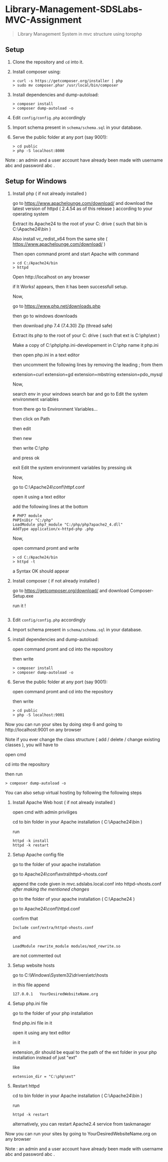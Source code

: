 # Library-Management-SDSLabs-MVC-Assignment

> Library Management System in mvc structure using torophp

## Setup

1. Clone the repository and `cd` into it.

2. Install composer using:
    ```console
    > curl -s https://getcomposer.org/installer | php
    > sudo mv composer.phar /usr/local/bin/composer
    ```

3. Install dependencies and dump-autoload:
    ```console
    > composer install
    > composer dump-autoload -o
    ```

4. Edit `config/config.php` accordingly

5. Import schema present in `schema/schema.sql` in your database.

6. Serve the public folder at any port (say 9001):
    ```console
	> cd public
    > php -S localhost:8000
    ```
    
Note : an admin and a user account have already been made with username abc and password abc .


## Setup for Windows

1. Install php ( if not already installed )

    
    go to https://www.apachelounge.com/download/ and download the latest version of httpd ( 2.4.54 as of this release ) according to your operating system
    
    Extract its Apache24 to the root of your C: drive ( such that bin is C:\Apache24\bin )
    
    Also install vc_redist_x64 from the same site ( https://www.apachelounge.com/download/ )
    
    Then open command promt and start Apache with command
    
    ```console
	> cd C:/Apache24/bin
    > httpd
    ```
    
    Open http://localhost on any browser
    
    if It Works! appears, then it has been successfull setup.
    
    
    Now,
    
    go to https://www.php.net/downloads.php 
    
    then go to windows downloads
    
    then download php 7.4 (7.4.30) Zip (thread safe)
    
    Extract its php to the root of your C: drive ( such that ext is C:\php\ext )
    
    Make a copy of C:\php\php.ini-developement in C:\php name it php.ini
    
    then open php.ini in a text editor
    
    then uncomment the following lines by removing the leading ; from them
    
    extension=curl
    extension=gd
    extension=mbstring
    extension=pdo_mysql
    
    
    Now,
    
    search env in your windows search bar and go to Edit the system environment variables
    
    from there go to Environment Variables...
    
    then click on Path
    
    then edit
    
    then new
    
    then write C:\php
    
    and press ok
    
    exit Edit the system environment variables by pressing ok
    
    
    Now,
    
    go to C:\Apache24\conf\httpf.conf
    
    open it using a text editor
    
    add the following lines at the bottom 
    
    ```console
    # PHP7 module
    PHPIniDir "C:/php"
    LoadModule php7_module "C:/php/php7apache2_4.dll"
    AddType application/x-httpd-php .php
    ```
    
    Now, 
    
    open command promt and write
    
    ```console
	> cd C:/Apache24/bin
    > httpd -t
    ```

    a Syntax OK should appear
    
2. Install composer ( if not already installed )


    go to https://getcomposer.org/download/ and download Composer-Setup.exe
    
    run it !
    

    ```
    
3. Edit `config/config.php` accordingly

4. Import schema present in `schema/schema.sql` in your database.

5. install dependencies and dump-autoload:

    open command promt and cd into the repository
    
    then write 
    
    ```console
    > composer install
    > composer dump-autoload -o
    ```
    
6. Serve the public folder at any port (say 9001):

    open command promt and cd into the repository
    
    then write
    
    ```console
	> cd public
    > php -S localhost:9001
    ```


Now you can run your sites by doing step 6 and going to http://localhost:9001 on any browser


Note if you ever change the class structure ( add / delete / change existing classes ), you will have to

open cmd 

cd into the repository

then run

```console
> composer dump-autoload -o
```


You can also setup virtual hosting by following the following steps

1. Install Apache Web host ( if not already installed )

    open cmd with admin priviliges
    
    cd to bin folder in your Apache installation ( C:\Apache24\bin )
    
    run

    ```console
    httpd -k install
    httpd -k restart
    ```

2. Setup Apache config file


    go to the folder of your apache installation

    go to Apache24\conf\extra\httpd-vhosts.conf

    append the code given in mvc.sdslabs.local.conf into httpd-vhosts.conf *after making the mentioned changes*

    
    
    go to the folder of your apache installation ( C:\Apache24 )

    go to Apache24\conf\httpd.conf

    confirm that 

    ```console
    Include conf/extra/httpd-vhosts.conf
    ```

    and

    ```console
    LoadModule rewrite_module modules/mod_rewrite.so
    ```

    are not commented out
        
3. Setup website hosts

    go to C:\Windows\System32\drivers\etc\hosts
    
    in this file append
    
    ```console
    127.0.0.1   YourDesiredWebsiteName.org  
    ```
4. Setup php.ini file

    go to the folder of your php installation
    
    find php.ini file in it
    
    open it using any text editor
    
    in it 
    
    extension_dir should be equal to the path of the ext folder in your php installation instead of just "ext"
    
    like 
    
    ```console
    extension_dir = "C:\php\ext"
    ```
5. Restart httpd

    cd to bin folder in your Apache installation ( C:\Apache24\bin )
    
    run
    
    ```console
    httpd -k restart
    ```
    
    alternatively, you can restart Apache2.4 service from taskmanager
   
   
Now you can run your sites by going to YourDesiredWebsiteName.org on any browser

Note : an admin and a user account have already been made with username abc and password abc .
